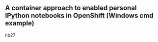 ## A container approach to enabled personal IPython notebooks in OpenShift (Windows cmd example)
nb27
